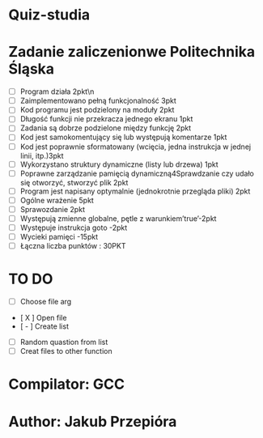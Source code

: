 # Quiz-studia
# Zadanie zaliczenionwe Politechnika Śląska
- [  ]  Program działa 2pkt\n
- [  ]  Zaimplementowano pełną funkcjonalność 3pkt
- [  ]  Kod programu jest podzielony na moduły 2pkt
- [  ]  Długość funkcji nie przekracza jednego ekranu 1pkt
- [  ]  Zadania są dobrze podzielone między funkcję 2pkt
- [  ]  Kod jest samokomentujący się lub występują komentarze 1pkt
- [  ]  Kod jest poprawnie sformatowany (wcięcia, jedna instrukcja w jednej linii, itp.)3pkt 
- [  ]  Wykorzystano struktury dynamiczne (listy lub drzewa) 1pkt 
- [  ]  Poprawne zarządzanie pamięcią dynamiczną4Sprawdzanie czy udało się otworzyć, stworzyć plik 2pkt 
- [  ]  Program jest napisany optymalnie (jednokrotnie przegląda pliki) 2pkt 
- [  ]  Ogólne wrażenie 5pkt
- [  ]  Sprawozdanie 2pkt 
- [  ]  Występują zmienne globalne, pętle z warunkiem’true’-2pkt 
- [  ]  Występuje instrukcja goto -2pkt
- [  ]  Wycieki pamięci -15pkt
- [  ]  Łączna liczba punktów : 30PKT

# TO DO 

- [   ] Choose file arg
- [ X ] Open file
- [ - ] Create list
- [   ] Random quastion from list
- [   ] Creat files to other function

# Compilator: GCC
# Author: Jakub Przepióra